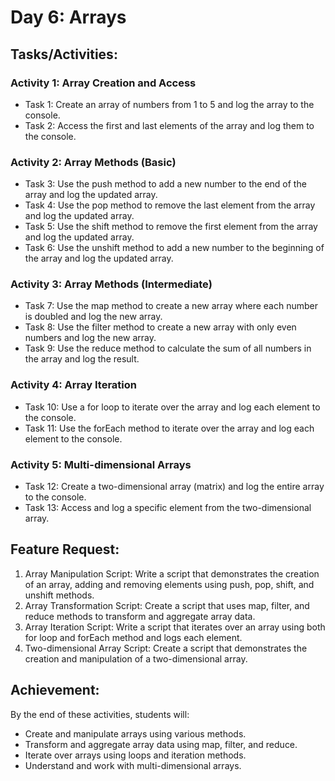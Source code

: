 # Day 6: Arrays

## Tasks/Activities:

### Activity 1: Array Creation and Access
- Task 1: Create an array of numbers from 1 to 5 and log the array to the console.
- Task 2: Access the first and last elements of the array and log them to the console.

### Activity 2: Array Methods (Basic)
- Task 3: Use the push method to add a new number to the end of the array and log the updated array.
- Task 4: Use the pop method to remove the last element from the array and log the updated array.
- Task 5: Use the shift method to remove the first element from the array and log the updated array.
- Task 6: Use the unshift method to add a new number to the beginning of the array and log the updated array.

### Activity 3: Array Methods (Intermediate)
- Task 7: Use the map method to create a new array where each number is doubled and log the new array.
- Task 8: Use the filter method to create a new array with only even numbers and log the new array.
- Task 9: Use the reduce method to calculate the sum of all numbers in the array and log the result.

### Activity 4: Array Iteration
- Task 10: Use a for loop to iterate over the array and log each element to the console.
- Task 11: Use the forEach method to iterate over the array and log each element to the console.

### Activity 5: Multi-dimensional Arrays
- Task 12: Create a two-dimensional array (matrix) and log the entire array to the console.
- Task 13: Access and log a specific element from the two-dimensional array.

## Feature Request:
1. Array Manipulation Script: Write a script that demonstrates the creation of an array, adding and removing elements using push, pop, shift, and unshift methods.
2. Array Transformation Script: Create a script that uses map, filter, and reduce methods to transform and aggregate array data.
3. Array Iteration Script: Write a script that iterates over an array using both for loop and forEach method and logs each element.
4. Two-dimensional Array Script: Create a script that demonstrates the creation and manipulation of a two-dimensional array.

## Achievement:
By the end of these activities, students will:
- Create and manipulate arrays using various methods.
- Transform and aggregate array data using map, filter, and reduce.
- Iterate over arrays using loops and iteration methods.
- Understand and work with multi-dimensional arrays.
